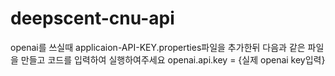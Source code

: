 # deepscent-cnu-api

openai를 쓰실때 applicaion-API-KEY.properties파일을 추가한뒤 다음과 같은 파일을 만들고 코드를 입력하여 실행하여주세요
openai.api.key = {실제 openai key입력}
